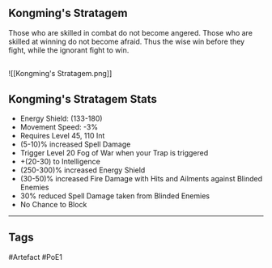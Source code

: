 ## Kongming's Stratagem
Those who are skilled in combat do not become angered.
Those who are skilled at winning do not become afraid.
Thus the wise win before they fight,
while the ignorant fight to win.
##
![[Kongming's Stratagem.png]]
## Kongming's Stratagem Stats
- Energy Shield: (133-180)
- Movement Speed: -3%
- Requires Level 45, 110 Int
- (5-10)% increased Spell Damage
- Trigger Level 20 Fog of War when your Trap is triggered
- +(20-30) to Intelligence
- (250-300)% increased Energy Shield
- (30-50)% increased Fire Damage with Hits and Ailments against Blinded Enemies
- 30% reduced Spell Damage taken from Blinded Enemies
- No Chance to Block


---
## Tags
#Artefact
#PoE1